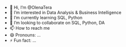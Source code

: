 - 👋 Hi, I’m @OlenaTera
- 👀 I’m interested in Data Analysis & Business Intelligence
- 🌱 I’m currently learning SQL, Python
- 💞️ I’m looking to collaborate on SQL, Python, DA
- 📫 How to reach me 
- 😄 Pronouns: ...
- ⚡ Fun fact: ...

<!---
OlenaTera/OlenaTera is a ✨ special ✨ repository because its `README.md` (this file) appears on your GitHub profile.
You can click the Preview link to take a look at your changes.
--->
